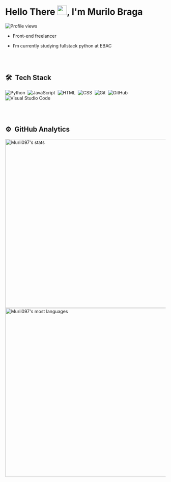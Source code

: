 <h1 align="left">Hello There <img src="https://raw.githubusercontent.com/kaueMarques/kaueMarques/master/hi.gif" height="30px">, I'm Murilo Braga</h1>
<p align="left"> <img src="https://komarev.com/ghpvc/?username=Muril097&color=yellow" alt="Profile views" /> </p>

-  Front-end freelancer
 
-  I’m currently studying fullstack python at EBAC

<br><br>

## 🛠 &nbsp;Tech Stack

![Python](https://img.shields.io/badge/-Python-05122A?style=flat&logo=python)&nbsp;
![JavaScript](https://img.shields.io/badge/-JavaScript-05122A?style=flat&logo=javascript)&nbsp;
![HTML](https://img.shields.io/badge/-HTML-05122A?style=flat&logo=HTML5)&nbsp;
![CSS](https://img.shields.io/badge/-CSS-05122A?style=flat&logo=CSS3&logoColor=1572B6)&nbsp;
![Git](https://img.shields.io/badge/-Git-05122A?style=flat&logo=git)&nbsp;
![GitHub](https://img.shields.io/badge/-GitHub-05122A?style=flat&logo=github)&nbsp;
![Visual Studio Code](https://img.shields.io/badge/-Visual%20Studio%20Code-05122A?style=flat&logo=visual-studio-code&logoColor=007ACC)&nbsp;

<br><br>

## ⚙️ &nbsp;GitHub Analytics

<p align="left">
<img width="530em" src="https://github-readme-stats.vercel.app/api?username=Muril097&show_icons=true&theme=transparent" alt="Muril097's stats"/>
<img width="530em" src="https://github-readme-stats.vercel.app/api/top-langs/?username=Muril097&layout=compact&theme=transparent" alt="Muril097's most languages"/>
</p>
